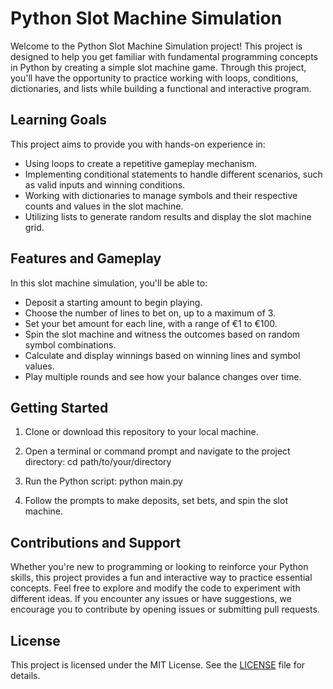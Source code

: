 # Python Slot Machine Simulation

Welcome to the Python Slot Machine Simulation project! This project is designed to help you get familiar with fundamental programming concepts in Python by creating a simple slot machine game. Through this project, you'll have the opportunity to practice working with loops, conditions, dictionaries, and lists while building a functional and interactive program.

## Learning Goals

This project aims to provide you with hands-on experience in:

- Using loops to create a repetitive gameplay mechanism.
- Implementing conditional statements to handle different scenarios, such as valid inputs and winning conditions.
- Working with dictionaries to manage symbols and their respective counts and values in the slot machine.
- Utilizing lists to generate random results and display the slot machine grid.

## Features and Gameplay

In this slot machine simulation, you'll be able to:

- Deposit a starting amount to begin playing.
- Choose the number of lines to bet on, up to a maximum of 3.
- Set your bet amount for each line, with a range of €1 to €100.
- Spin the slot machine and witness the outcomes based on random symbol combinations.
- Calculate and display winnings based on winning lines and symbol values.
- Play multiple rounds and see how your balance changes over time.

## Getting Started

1. Clone or download this repository to your local machine.

2. Open a terminal or command prompt and navigate to the project directory: cd path/to/your/directory

3. Run the Python script: python main.py


4. Follow the prompts to make deposits, set bets, and spin the slot machine.

## Contributions and Support

Whether you're new to programming or looking to reinforce your Python skills, this project provides a fun and interactive way to practice essential concepts. Feel free to explore and modify the code to experiment with different ideas. If you encounter any issues or have suggestions, we encourage you to contribute by opening issues or submitting pull requests.

## License

This project is licensed under the MIT License. See the [LICENSE](LICENSE) file for details.




